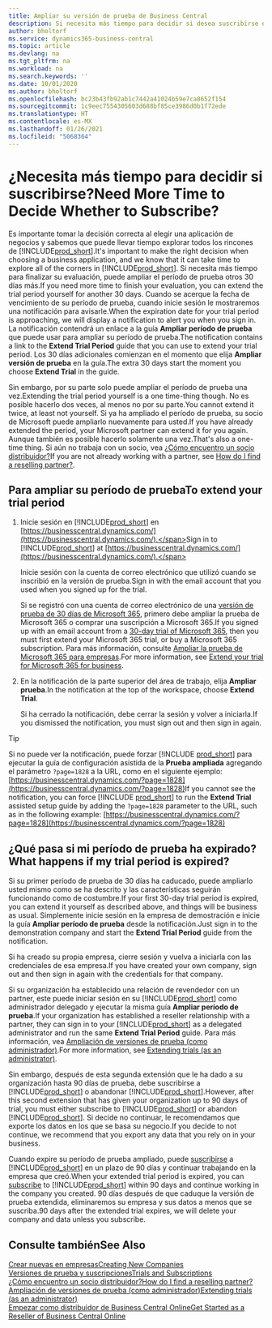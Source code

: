 ```yaml
---
title: Ampliar su versión de prueba de Business Central
description: Si necesita más tiempo para decidir si desea suscribirse en Dynamics 365 Business Central, puede ampliar su versión de prueba una vez. Conozca sus opciones.
author: bholtorf
ms.service: dynamics365-business-central
ms.topic: article
ms.devlang: na
ms.tgt_pltfrm: na
ms.workload: na
ms.search.keywords: ''
ms.date: 10/01/2020
ms.author: bholtorf
ms.openlocfilehash: bc23b43fb92ab1c7442a41024b59e7ca8652f154
ms.sourcegitcommit: 1c9eec7554305603d688bf85ce3986d0b1f72ede
ms.translationtype: HT
ms.contentlocale: es-MX
ms.lasthandoff: 01/26/2021
ms.locfileid: "5068364"
---
```

# <a name="need-more-time-to-decide-whether-to-subscribe"></a><span data-ttu-id="cc874-104">¿Necesita más tiempo para decidir si suscribirse?</span><span class="sxs-lookup"><span data-stu-id="cc874-104">Need More Time to Decide Whether to Subscribe?</span></span>

<span data-ttu-id="cc874-105">Es importante tomar la decisión correcta al elegir una aplicación de negocios y sabemos que puede llevar tiempo explorar todos los rincones de [!INCLUDE[prod_short](includes/prod_short.md)].</span><span class="sxs-lookup"><span data-stu-id="cc874-105">It's important to make the right decision when choosing a business application, and we know that it can take time to explore all of the corners in [!INCLUDE[prod_short](includes/prod_short.md)].</span></span> <span data-ttu-id="cc874-106">Si necesita más tiempo para finalizar su evaluación, puede ampliar el período de prueba otros 30 días más.</span><span class="sxs-lookup"><span data-stu-id="cc874-106">If you need more time to finish your evaluation, you can extend the trial period yourself for another 30 days.</span></span> <span data-ttu-id="cc874-107">Cuando se acerque la fecha de vencimiento de su período de prueba, cuando inicie sesión le mostraremos una notificación para avisarle.</span><span class="sxs-lookup"><span data-stu-id="cc874-107">When the expiration date for your trial period is approaching, we will display a notification to alert you when you sign in.</span></span> <span data-ttu-id="cc874-108">La notificación contendrá un enlace a la guía **Ampliar período de prueba** que puede usar para ampliar su período de prueba.</span><span class="sxs-lookup"><span data-stu-id="cc874-108">The notification contains a link to the **Extend Trial Period** guide that you can use to extend your trial period.</span></span> <span data-ttu-id="cc874-109">Los 30 días adicionales comienzan en el momento que elija **Ampliar versión de prueba** en la guía.</span><span class="sxs-lookup"><span data-stu-id="cc874-109">The extra 30 days start the moment you choose **Extend Trial** in the guide.</span></span>

<span data-ttu-id="cc874-110">Sin embargo, por su parte solo puede ampliar el período de prueba una vez.</span><span class="sxs-lookup"><span data-stu-id="cc874-110">Extending the trial period yourself is a one time-thing though.</span></span> <span data-ttu-id="cc874-111">No es posible hacerlo dos veces, al menos no por su parte.</span><span class="sxs-lookup"><span data-stu-id="cc874-111">You cannot extend it twice, at least not yourself.</span></span> <span data-ttu-id="cc874-112">Si ya ha ampliado el período de prueba, su socio de Microsoft puede ampliarlo nuevamente para usted.</span><span class="sxs-lookup"><span data-stu-id="cc874-112">If you have already extended the period, your Microsoft partner can extend it for you again.</span></span> <span data-ttu-id="cc874-113">Aunque también es posible hacerlo solamente una vez.</span><span class="sxs-lookup"><span data-stu-id="cc874-113">That's also a one-time thing.</span></span> <span data-ttu-id="cc874-114">Si aún no trabaja con un socio, vea [¿Cómo encuentro un socio distribuidor?](across-faq.md#findpartner)</span><span class="sxs-lookup"><span data-stu-id="cc874-114">If you are not already working with a partner, see [How do I find a reselling partner?](across-faq.md#findpartner).</span></span>  

## <a name="to-extend-your-trial-period"></a><span data-ttu-id="cc874-115">Para ampliar su período de prueba</span><span class="sxs-lookup"><span data-stu-id="cc874-115">To extend your trial period</span></span>

1. <span data-ttu-id="cc874-116">Inicie sesión en [!INCLUDE[prod_short](includes/prod_short.md)] en [https://businesscentral.dynamics.com/](https://businesscentral.dynamics.com/).</span><span class="sxs-lookup"><span data-stu-id="cc874-116">Sign in to [!INCLUDE[prod_short](includes/prod_short.md)] at [https://businesscentral.dynamics.com/](https://businesscentral.dynamics.com/).</span></span>

    <span data-ttu-id="cc874-117">Inicie sesión con la cuenta de correo electrónico que utilizó cuando se inscribió en la versión de prueba.</span><span class="sxs-lookup"><span data-stu-id="cc874-117">Sign in with the email account that you used when you signed up for the trial.</span></span>  

    <span data-ttu-id="cc874-118">Si se registró con una cuenta de correo electrónico de una [versión de prueba de 30 días de Microsoft 365](/microsoft-365/commerce/sign-up-for-office-365-trial), primero debe ampliar la prueba de Microsoft 365 o comprar una suscripción a Microsoft 365.</span><span class="sxs-lookup"><span data-stu-id="cc874-118">If you signed up with an email account from a [30-day trial of Microsoft 365](/microsoft-365/commerce/sign-up-for-office-365-trial), then you must first extend your Microsoft 365 trial, or buy a Microsoft 365 subscription.</span></span> <span data-ttu-id="cc874-119">Para más información, consulte [Ampliar la prueba de Microsoft 365 para empresas](/microsoft-365/commerce/extend-your-trial).</span><span class="sxs-lookup"><span data-stu-id="cc874-119">For more information, see [Extend your trial for Microsoft 365 for business](/microsoft-365/commerce/extend-your-trial).</span></span>
2. <span data-ttu-id="cc874-120">En la notificación de la parte superior del área de trabajo, elija **Ampliar prueba**.</span><span class="sxs-lookup"><span data-stu-id="cc874-120">In the notification at the top of the workspace, choose **Extend Trial**.</span></span>

    <span data-ttu-id="cc874-121">Si ha cerrado la notificación, debe cerrar la sesión y volver a iniciarla.</span><span class="sxs-lookup"><span data-stu-id="cc874-121">If you dismissed the notification, you must sign out and then sign in again.</span></span>

> [!TIP]
> <span data-ttu-id="cc874-122">Si no puede ver la notificación, puede forzar [!INCLUDE [prod_short](includes/prod_short.md)] para ejecutar la guía de configuración asistida de la **Prueba ampliada** agregando el parámetro ```?page=1828``` a la URL, como en el siguiente ejemplo: [https://businesscentral.dynamics.com/?page=1828](https://businesscentral.dynamics.com/?page=1828)</span><span class="sxs-lookup"><span data-stu-id="cc874-122">If you cannot see the notification, you can force [!INCLUDE [prod_short](includes/prod_short.md)] to run the **Extend Trial** assisted setup guide by adding the ```?page=1828``` parameter to the URL, such as in the following example: [https://businesscentral.dynamics.com/?page=1828](https://businesscentral.dynamics.com/?page=1828)</span></span>

## <a name="what-happens-if-my-trial-period-is-expired"></a><span data-ttu-id="cc874-123">¿Qué pasa si mi período de prueba ha expirado?</span><span class="sxs-lookup"><span data-stu-id="cc874-123">What happens if my trial period is expired?</span></span>

<span data-ttu-id="cc874-124">Si su primer período de prueba de 30 días ha caducado, puede ampliarlo usted mismo como se ha descrito y las características seguirán funcionando como de costumbre.</span><span class="sxs-lookup"><span data-stu-id="cc874-124">If your first 30-day trial period is expired, you can extend it yourself as described above, and things will be business as usual.</span></span> <span data-ttu-id="cc874-125">Simplemente inicie sesión en la empresa de demostración e inicie la guía **Ampliar período de prueba** desde la notificación.</span><span class="sxs-lookup"><span data-stu-id="cc874-125">Just sign in to the demonstration company and start the **Extend Trial Period** guide from the notification.</span></span>  

<span data-ttu-id="cc874-126">Si ha creado su propia empresa, cierre sesión y vuelva a iniciarla con las credenciales de esa empresa.</span><span class="sxs-lookup"><span data-stu-id="cc874-126">If you have created your own company, sign out and then sign in again with the credentials for that company.</span></span>  

<span data-ttu-id="cc874-127">Si su organización ha establecido una relación de revendedor con un partner, este puede iniciar sesión en su [!INCLUDE[prod_short](includes/prod_short.md)] como administrador delegado y ejecutar la misma guía **Ampliar período de prueba**.</span><span class="sxs-lookup"><span data-stu-id="cc874-127">If your organization has established a reseller relationship with a partner, they can sign in to your [!INCLUDE[prod_short](includes/prod_short.md)] as a delegated administrator and run the same **Extend Trial Period** guide.</span></span> <span data-ttu-id="cc874-128">Para más información, vea [Ampliación de versiones de prueba (como administrador)](/dynamics365/business-central/dev-itpro/administration/tenant-administration#extending-trials).</span><span class="sxs-lookup"><span data-stu-id="cc874-128">For more information, see [Extending trials (as an administrator)](/dynamics365/business-central/dev-itpro/administration/tenant-administration#extending-trials).</span></span>  

<span data-ttu-id="cc874-129">Sin embargo, después de esta segunda extensión que le ha dado a su organización hasta 90 días de prueba, debe suscribirse a [!INCLUDE[prod_short](includes/prod_short.md)] o abandonar [!INCLUDE[prod_short](includes/prod_short.md)].</span><span class="sxs-lookup"><span data-stu-id="cc874-129">However, after this second extension that has given your organization up to 90 days of trial, you must either subscribe to [!INCLUDE[prod_short](includes/prod_short.md)] or abandon [!INCLUDE[prod_short](includes/prod_short.md)].</span></span> <span data-ttu-id="cc874-130">Si decide no continuar, le recomendamos que exporte los datos en los que se basa su negocio.</span><span class="sxs-lookup"><span data-stu-id="cc874-130">If you decide to not continue, we recommend that you export any data that you rely on in your business.</span></span>

<span data-ttu-id="cc874-131">Cuando expire su período de prueba ampliado, puede [suscribirse](https://go.microsoft.com/fwlink/?linkid=828659) a [!INCLUDE[prod_short](includes/prod_short.md)] en un plazo de 90 días y continuar trabajando en la empresa que creó.</span><span class="sxs-lookup"><span data-stu-id="cc874-131">When your extended trial period is expired, you can [subscribe](https://go.microsoft.com/fwlink/?linkid=828659) to [!INCLUDE[prod_short](includes/prod_short.md)] within 90 days and continue working in the company you created.</span></span> <span data-ttu-id="cc874-132">90 días después de que caduque la versión de prueba extendida, eliminaremos su empresa y sus datos a menos que se suscriba.</span><span class="sxs-lookup"><span data-stu-id="cc874-132">90 days after the extended trial expires, we will delete your company and data unless you subscribe.</span></span>  

## <a name="see-also"></a><span data-ttu-id="cc874-133">Consulte también</span><span class="sxs-lookup"><span data-stu-id="cc874-133">See Also</span></span>

[<span data-ttu-id="cc874-134">Crear nuevas en empresas</span><span class="sxs-lookup"><span data-stu-id="cc874-134">Creating New Companies</span></span>](about-new-company.md)  
[<span data-ttu-id="cc874-135">Versiones de prueba y suscripciones</span><span class="sxs-lookup"><span data-stu-id="cc874-135">Trials and Subscriptions</span></span>](across-preview.md)  
[<span data-ttu-id="cc874-136">¿Cómo encuentro un socio distribuidor?</span><span class="sxs-lookup"><span data-stu-id="cc874-136">How do I find a reselling partner?</span></span>](across-faq.md#findpartner)  
[<span data-ttu-id="cc874-137">Ampliación de versiones de prueba (como administrador)</span><span class="sxs-lookup"><span data-stu-id="cc874-137">Extending trials (as an administrator)</span></span>](/dynamics365/business-central/dev-itpro/administration/tenant-administration#extending-trials)  
[<span data-ttu-id="cc874-138">Empezar como distribuidor de Business Central Online</span><span class="sxs-lookup"><span data-stu-id="cc874-138">Get Started as a Reseller of Business Central Online</span></span>](/dynamics365/business-central/dev-itpro/administration/get-started-online)  
